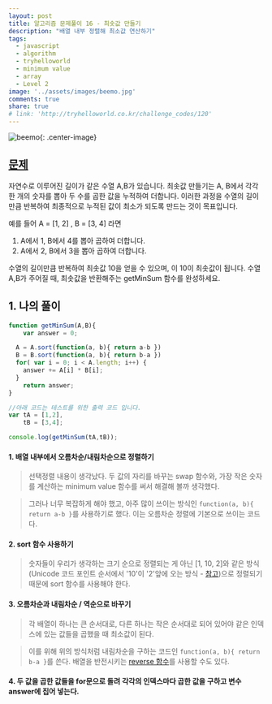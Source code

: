 ```yaml
---
layout: post
title: 알고리즘 문제풀이 16 - 최솟값 만들기
description: "배열 내부 정렬해 최소값 연산하기"
tags:
  - javascript
  - algorithm
  - tryhelloworld
  - minimum value
  - array
  - Level 2
image: '../assets/images/beemo.jpg'
comments: true
share: true
# link: 'http://tryhelloworld.co.kr/challenge_codes/120'
---
```


![beemo](https://media.giphy.com/media/10bxTLrpJNS0PC/giphy.gif){: .center-image}

## [문제](http://tryhelloworld.co.kr/challenge_codes/181)

자연수로 이루어진 길이가 같은 수열 A,B가 있습니다. 최솟값 만들기는 A, B에서 각각 한 개의 숫자를 뽑아 두 수를 곱한 값을 누적하여 더합니다. 이러한 과정을 수열의 길이만큼 반복하여 최종적으로 누적된 값이 최소가 되도록 만드는 것이 목표입니다.

예를 들어 A = [1, 2] , B = [3, 4] 라면
1. A에서 1, B에서 4를 뽑아 곱하여 더합니다.
2. A에서 2, B에서 3을 뽑아 곱하여 더합니다.

수열의 길이만큼 반복하여 최솟값 10을 얻을 수 있으며, 이 10이 최솟값이 됩니다. 수열 A,B가 주어질 때, 최솟값을 반환해주는 getMinSum 함수를 완성하세요.

## 1. 나의 풀이

```javascript
function getMinSum(A,B){
	var answer = 0;

  A = A.sort(function(a, b){ return a-b })
  B = B.sort(function(a, b){ return b-a })
  for( var i = 0; i < A.length; i++) {
  	answer += A[i] * B[i];
  }
	return answer;
}

//아래 코드는 테스트를 위한 출력 코드 입니다.
var tA = [1,2],
	tB = [3,4];

console.log(getMinSum(tA,tB));
```

#### 1. 배열 내부에서 오름차순/내림차순으로 정렬하기

> 선택정렬 내용이 생각났다. 두 값의 자리를 바꾸는 swap 함수와, 가장 작은 숫자를 계산하는 minimum value 함수를 써서 해결해 볼까 생각했다.

> 그러나 너무 복잡하게 해야 했고, 아주 많이 쓰이는 방식인 `function(a, b){ return a-b }`를 사용하기로 했다. 이는 오름차순 정렬에 기본으로 쓰이는 코드다.

#### 2. sort 함수 사용하기

> 숫자들이 우리가 생각하는 크기 순으로 정렬되는 게 아닌 [1, 10, 2]와 같은 방식(Unicode 코드 포인트 순서에서 '10'이 '2'앞에 오는 방식 - [참고](https://developer.mozilla.org/ko/docs/Web/JavaScript/Reference/Global_Objects/Array/sort))으로 정렬되기 때문에 sort 함수를 사용해야 한다.

#### 3. 오름차순과 내림차순 / 역순으로 바꾸기

> 각 배열이 하나는 큰 순서대로, 다른 하나는 작은 순서대로 되어 있어야 같은 인덱스에 있는 값들을 곱했을 때 최소값이 된다.

> 이를 위해 위의 방식처럼 내림차순을 구하는 코드인 `function(a, b){ return b-a }`를 쓴다. 배열을 반전시키는 [reverse 함수](https://developer.mozilla.org/ko/docs/Web/JavaScript/Reference/Global_Objects/Array/reverse)를 사용할 수도 있다.

#### 4. 두 값을 곱한 값들을 for문으로 돌려 각각의 인덱스마다 곱한 값을 구하고 변수 answer에 집어 넣는다.